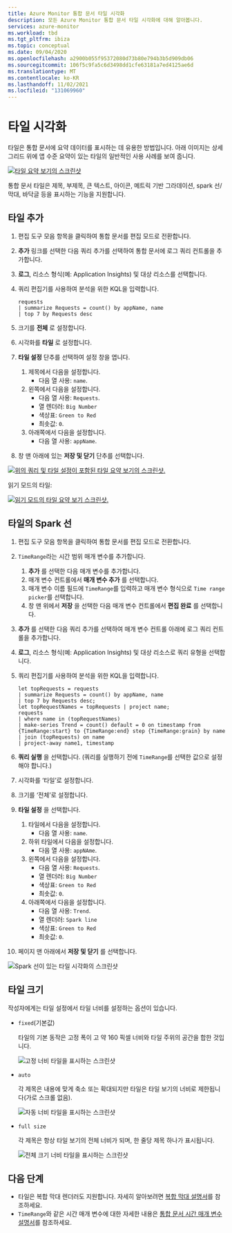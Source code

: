 ```yaml
---
title: Azure Monitor 통합 문서 타일 시각화
description: 모든 Azure Monitor 통합 문서 타일 시각화에 대해 알아봅니다.
services: azure-monitor
ms.workload: tbd
ms.tgt_pltfrm: ibiza
ms.topic: conceptual
ms.date: 09/04/2020
ms.openlocfilehash: a2900b055f95372080d73b80e794b3b5d909db06
ms.sourcegitcommit: 106f5c9fa5c6d3498dd1cfe63181a7ed4125ae6d
ms.translationtype: MT
ms.contentlocale: ko-KR
ms.lasthandoff: 11/02/2021
ms.locfileid: "131069960"
---
```

# <a name="tile-visualizations"></a>타일 시각화

타일은 통합 문서에 요약 데이터를 표시하는 데 유용한 방법입니다. 아래 이미지는 상세 그리드 위에 앱 수준 요약이 있는 타일의 일반적인 사용 사례를 보여 줍니다.

[![타일 요약 보기의 스크린샷](./media/workbooks-tile-visualizations/tiles-summary.png)](./media/workbooks-tile-visualizations/tiles-summary.png#lightbox)

통합 문서 타일은 제목, 부제목, 큰 텍스트, 아이콘, 메트릭 기반 그라데이션, spark 선/막대, 바닥글 등을 표시하는 기능을 지원합니다.

## <a name="adding-a-tile"></a>타일 추가

1. 편집 도구 모음 항목을 클릭하여 통합 문서를 편집 모드로 전환합니다.
2. **추가** 링크를 선택한 다음 쿼리 추가를 선택하여 통합 문서에 로그 쿼리 컨트롤을 추가합니다.
3. **로그**, 리소스 형식(예: Application Insights) 및 대상 리소스를 선택합니다.
4. 쿼리 편집기를 사용하여 분석을 위한 KQL을 입력합니다.

    ```kusto
    requests
    | summarize Requests = count() by appName, name
    | top 7 by Requests desc
    ```

5. 크기를 **전체** 로 설정합니다.
6. 시각화를 **타일** 로 설정합니다.
7. **타일 설정** 단추를 선택하여 설정 창을 엽니다.
    1. 제목에서 다음을 설정합니다.
        * 다음 열 사용: `name`.
    2. 왼쪽에서 다음을 설정합니다.
        * 다음 열 사용: `Requests`.
        * 열 렌더러: `Big Number`
        * 색상표: `Green to Red`
        * 최솟값: `0`.
    3. 아래쪽에서 다음을 설정합니다.
        * 다음 열 사용: `appName`.
8. 창 맨 아래에 있는 **저장 및 닫기** 단추를 선택합니다.

[![위의 쿼리 및 타일 설정이 포함된 타일 요약 보기의 스크린샷.](./media/workbooks-tile-visualizations/tile-settings.png)](./media/workbooks-tile-visualizations/tile-settings.png#lightbox)

읽기 모드의 타일:

[![읽기 모드의 타일 요약 보기 스크린샷.](./media/workbooks-tile-visualizations/tiles-read-mode.png)](./media/workbooks-tile-visualizations/tiles-read-mode.png#lightbox)

## <a name="spark-lines-in-tiles"></a>타일의 Spark 선

1. 편집 도구 모음 항목을 클릭하여 통합 문서를 편집 모드로 전환합니다.
2. `TimeRange`라는 시간 범위 매개 변수를 추가합니다.
    1. **추가** 를 선택한 다음 매개 변수를 추가합니다.
    2. 매개 변수 컨트롤에서 **매개 변수 추가** 를 선택합니다.
    3. 매개 변수 이름 필드에 `TimeRange`를 입력하고 매개 변수 형식으로 `Time range picker`를 선택합니다.
    4. 창 맨 위에서 **저장** 을 선택한 다음 매개 변수 컨트롤에서 **편집 완료** 를 선택합니다.
3. **추가** 를 선택한 다음 쿼리 추가를 선택하여 매개 변수 컨트롤 아래에 로그 쿼리 컨트롤을 추가합니다.
4. **로그**, 리소스 형식(예: Application Insights) 및 대상 리소스로 쿼리 유형을 선택합니다.
5. 쿼리 편집기를 사용하여 분석을 위한 KQL을 입력합니다.

    ```kusto
    let topRequests = requests
    | summarize Requests = count() by appName, name
    | top 7 by Requests desc;
    let topRequestNames = topRequests | project name;
    requests
    | where name in (topRequestNames)
    | make-series Trend = count() default = 0 on timestamp from {TimeRange:start} to {TimeRange:end} step {TimeRange:grain} by name
    | join (topRequests) on name
    | project-away name1, timestamp
    ```

6. **쿼리 실행** 을 선택합니다. (쿼리를 실행하기 전에 `TimeRange`를 선택한 값으로 설정해야 합니다.)
7. 시각화를 ‘타일’로 설정합니다.
8. 크기를 ‘전체’로 설정합니다.
9. **타일 설정** 을 선택합니다.
    1. 타일에서 다음을 설정합니다.
        * 다음 열 사용: `name`.
    2. 하위 타일에서 다음을 설정합니다.
        *  다음 열 사용: `appNAme`.
    3. 왼쪽에서 다음을 설정합니다.
        *  다음 열 사용: `Requests`.
        * 열 렌더러: `Big Number`
        * 색상표: `Green to Red`
        * 최솟값: `0`.
    4. 아래쪽에서 다음을 설정합니다.
        * 다음 열 사용: `Trend`.
        * 열 렌더러: `Spark line`
        * 색상표: `Green to Red`
        * 최솟값: `0`.
10. 페이지 맨 아래에서 **저장 및 닫기** 를 선택합니다.

![Spark 선이 있는 타일 시각화의 스크린샷](./media/workbooks-tile-visualizations/spark-line.png)

## <a name="tile-sizes"></a>타일 크기

작성자에게는 타일 설정에서 타일 너비를 설정하는 옵션이 있습니다.

* `fixed`(기본값)

    타일의 기본 동작은 고정 폭이 고 약 160 픽셀 너비와 타일 주위의 공간을 합한 것입니다.

    ![고정 너비 타일을 표시하는 스크린샷](./media/workbooks-tile-visualizations/tiles-fixed.png)
* `auto`

    각 제목은 내용에 맞게 축소 또는 확대되지만 타일은 타일 보기의 너비로 제한됩니다(가로 스크롤 없음).

    ![자동 너비 타일을 표시하는 스크린샷](./media/workbooks-tile-visualizations/tiles-auto.png)
* `full size`

    각 제목은 항상 타일 보기의 전체 너비가 되며, 한 줄당 제목 하나가 표시됩니다.

     ![전체 크기 너비 타일을 표시하는 스크린샷](./media/workbooks-tile-visualizations/tiles-full.png)

## <a name="next-steps"></a>다음 단계

* 타일은 복합 막대 렌더러도 지원합니다. 자세히 알아보려면 [복합 막대 설명서](workbooks-composite-bar.md)를 참조하세요.
* `TimeRange`와 같은 시간 매개 변수에 대한 자세한 내용은 [통합 문서 시간 매개 변수 설명서](workbooks-time.md)를 참조하세요.